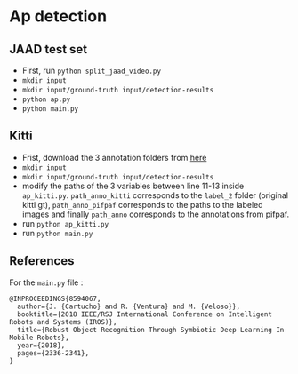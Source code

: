 # Ap detection 

## JAAD test set

* First, run ```python split_jaad_video.py```
* ```mkdir input```
* ```mkdir input/ground-truth input/detection-results```
* ```python ap.py```
* ```python main.py```

## Kitti 

* Frist, download the 3 annotation folders from [here](https://drive.google.com/drive/folders/1i0W0eGUc6TllY2Dj1lU4BlcQHtW1tOV6?usp=sharing)
* ```mkdir input```
* ```mkdir input/ground-truth input/detection-results```
* modify the paths of the 3 variables between line 11-13 inside ```ap_kitti.py```. ```path_anno_kitti``` corresponds to the ```label_2``` folder (original kitti gt), ```path_anno_pifpaf``` corresponds to the paths to the labeled images and finally ```path_anno``` corresponds to the annotations from pifpaf.
* run ```python ap_kitti.py```
* run ```python main.py```

## References

For the ```main.py``` file :
```
@INPROCEEDINGS{8594067,
  author={J. {Cartucho} and R. {Ventura} and M. {Veloso}},
  booktitle={2018 IEEE/RSJ International Conference on Intelligent Robots and Systems (IROS)}, 
  title={Robust Object Recognition Through Symbiotic Deep Learning In Mobile Robots}, 
  year={2018},
  pages={2336-2341},
}
``` 
